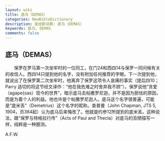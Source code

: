 ```yaml
---
layout: wiki
title: 底马（DEMAS）
categories: NewBibleDictionary
description: 圣经新词典: 底马（DEMAS）
keywords: 底马, DEMAS
comments: false
---
```


## 底马（DEMAS）

　　保罗在罗马第一次坐牢时的一位同工，在门24和西四14与保罗一同问候有关的收信人。西四14只提到他的名字，没有附加任何推荐的字眼。下一次提到他，就说出了在保罗第二次坐牢时，他离弃了保罗这项令人哀痛的事实（提后四10；Parry 适切的将这节经文译作：“他在我危难之时舍弃我不顾”）。保罗说他“贪爱（agape{sas）现今的世界”，暗示底马去帖撒罗尼迦，并不是因为胆怯的原因，而是为着个人的利益。他也许是个帖撒罗尼迦人。底马这个名字很普遍，可能是“底米丢”（Demetrius）这个名字的昵称。查普曼（John Chapman, JTS 5, 1904，页364起）认为底马后来悔改了。他就是约参12所提到的底米丢。这种说法，跟“保罗与特格拉行传”（Acts of Paul and Thecla）对底马的丑陋描写一样，纯粹是一种臆测。

A.F.W.








